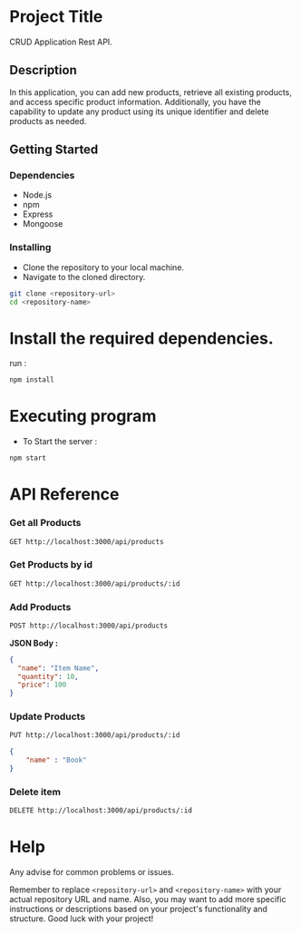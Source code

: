 # Project Title

CRUD Application Rest API.

## Description

In this application, you can add new products, retrieve all existing products, and access specific product information. Additionally, you have the capability to update any product using its unique identifier and delete products as needed.

## Getting Started

### Dependencies

- Node.js
- npm
- Express
- Mongoose

### Installing

- Clone the repository to your local machine.
- Navigate to the cloned directory.

```bash
git clone <repository-url>
cd <repository-name>
```

# Install the required dependencies.

run :

```bash
npm install
```

# Executing program

- To Start the server :

```bash
npm start
```

# API Reference

### Get all Products

```bash
GET http://localhost:3000/api/products
```

### Get Products by id

```bash
GET http://localhost:3000/api/products/:id
```

### Add Products

```bash
POST http://localhost:3000/api/products

```

**JSON Body :**

```JSON
{
  "name": "Item Name",
  "quantity": 10,
  "price": 100
}
```

### Update Products

```bash
PUT http://localhost:3000/api/products/:id
```

```JSON
{
    "name" : "Book"
}
```

### Delete item

```bash
DELETE http://localhost:3000/api/products/:id
```

# Help

Any advise for common problems or issues.


Remember to replace `<repository-url>` and `<repository-name>` with your actual repository URL and name. Also, you may want to add more specific instructions or descriptions based on your project's functionality and structure. Good luck with your project!
